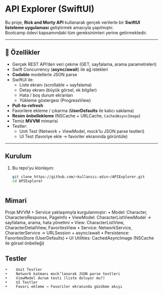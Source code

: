 # API Explorer (SwiftUI)

Bu proje, **Rick and Morty API** kullanarak gerçek verilerle bir **SwiftUI listeleme uygulaması** geliştirmek amacıyla yapılmıştır.  
Bootcamp ödevi kapsamındaki tüm gereksinimleri yerine getirmektedir.

---

## 🚀 Özellikler

- Gerçek REST API’den veri çekme (GET, sayfalama, arama parametreleri)
- Swift Concurrency (**async/await**) ile ağ istekleri
- **Codable** modellerle JSON parse
- SwiftUI ile:
  - Liste ekranı (scrollable + sayfalama)
  - Detay ekranı (büyük görsel, ek bilgiler)
  - Hata / boş durum ekranları
  - Yükleme göstergesi (ProgressView)
- **Pull-to-refresh**
- Favorilere ekleme / çıkarma (**UserDefaults** ile kalıcı saklama)
- **Resim önbellekleme** (NSCache + URLCache, `CachedAsyncImage`)
- Temiz **MVVM** mimarisi
- Testler:
  - Unit Test (Network + ViewModel, mock’lu JSON parse testleri)
  - UI Test (favoriye ekle → favoriler ekranında görüntüle)

---

##  Kurulum

1. Bu repo’yu klonlayın:
   ```bash
   git clone https://github.com/<kullanıcı-adın>/APIExplorer.git
   cd APIExplorer
   
   

## Mimari

Proje MVVM + Service yaklaşımıyla kurgulanmıştır:
    •    Model: Character, CharactersResponse, PageInfo
    •    ViewModel: CharacterListViewModel → sayfalama, arama, hata yönetimi
    •    View: CharacterListView, CharacterDetailView, FavoritesView
    •    Service: NetworkService, CharacterService → URLSession + async/await
    •    Persistence: FavoritesStore (UserDefaults)
    •    UI Utilities: CachedAsyncImage (NSCache ile görsel önbelleği)
    
## Testler
    •    Unit Testler
    •    Network katmanı mock’lanarak JSON parse testleri
    •    ViewModel durum testi (liste doluyor mu?)
    •    UI Testler
    •    Favori ekleme → Favoriler ekranında gözükme akışı

